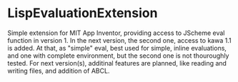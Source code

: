 # LispEvaluationExtension
Simple extension for MIT App Inventor, providing access to JScheme eval function in version 1. In the next version, the second one, access to kawa 1.1 is added. At that, as "simple" eval, best used for simple, inline evaluations, and one with complete environment, but the second one is not thouroughly tested.
For next version(s), additinal features are planned, like reading and writing files, and addition of ABCL.
